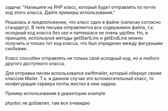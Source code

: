 задача: "Напишите на PHP класс, который будет отправлять по почте код этого класса. Дайте примеры использования."

Решалась в предположении, что класс один в файле (написан согласно стандарту). В теле письма отправляется все содержимое файла, т.к. исходный код класса без use и namespace не очень удобен. Но, в принципе, используюя методы getStartLine и getEndLine можно получить и только тот код класса, что был определен между фигурными скобками.

Класс способен отправлять не только свой исходный код, но и любого другого доступного класса.

Для отправки писем использовался swiftmailer, который обернул своим классом Mailer. Т.к. в данном случае это вспомогательный класс, то конфигурация сервера почты жестко в нем задана.

Пример использования в директории example

phpdoc не добавлял, там все очевидно